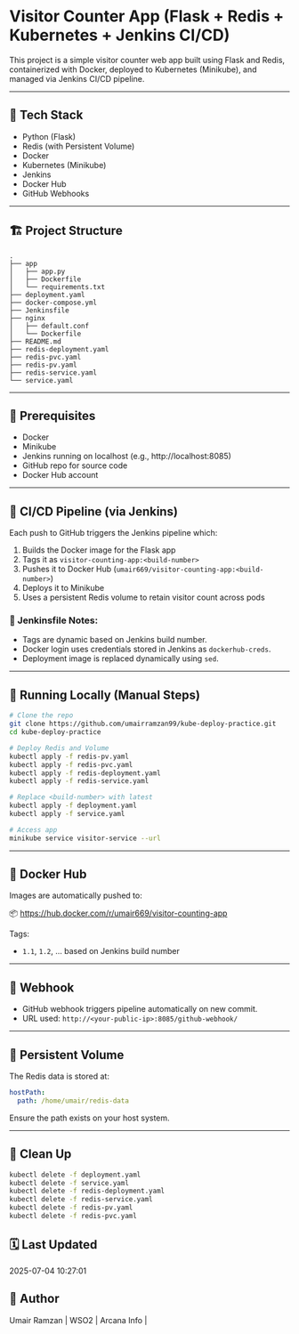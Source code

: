 # Visitor Counter App (Flask + Redis + Kubernetes + Jenkins CI/CD)

This project is a simple visitor counter web app built using Flask and Redis, containerized with Docker, deployed to Kubernetes (Minikube), and managed via Jenkins CI/CD pipeline.

---

## 🧰 Tech Stack

- Python (Flask)
- Redis (with Persistent Volume)
- Docker
- Kubernetes (Minikube)
- Jenkins
- Docker Hub
- GitHub Webhooks

---

## 🏗️ Project Structure

```
.
├── app
│   ├── app.py
│   ├── Dockerfile
│   └── requirements.txt
├── deployment.yaml
├── docker-compose.yml
├── Jenkinsfile
├── nginx
│   ├── default.conf
│   └── Dockerfile
├── README.md
├── redis-deployment.yaml
├── redis-pvc.yaml
├── redis-pv.yaml
├── redis-service.yaml
└── service.yaml
```

---

## 🚀 Prerequisites

- Docker
- Minikube
- Jenkins running on localhost (e.g., http://localhost:8085)
- GitHub repo for source code
- Docker Hub account

---

## 🔄 CI/CD Pipeline (via Jenkins)

Each push to GitHub triggers the Jenkins pipeline which:
1. Builds the Docker image for the Flask app
2. Tags it as `visitor-counting-app:<build-number>`
3. Pushes it to Docker Hub (`umair669/visitor-counting-app:<build-number>`)
4. Deploys it to Minikube
5. Uses a persistent Redis volume to retain visitor count across pods

### 📝 Jenkinsfile Notes:
- Tags are dynamic based on Jenkins build number.
- Docker login uses credentials stored in Jenkins as `dockerhub-creds`.
- Deployment image is replaced dynamically using `sed`.

---

## 🧪 Running Locally (Manual Steps)

```bash
# Clone the repo
git clone https://github.com/umairramzan99/kube-deploy-practice.git
cd kube-deploy-practice

# Deploy Redis and Volume
kubectl apply -f redis-pv.yaml
kubectl apply -f redis-pvc.yaml
kubectl apply -f redis-deployment.yaml
kubectl apply -f redis-service.yaml

# Replace <build-number> with latest
kubectl apply -f deployment.yaml
kubectl apply -f service.yaml

# Access app
minikube service visitor-service --url
```

---

## 🔐 Docker Hub

Images are automatically pushed to:

📦 https://hub.docker.com/r/umair669/visitor-counting-app

Tags:
- `1.1`, `1.2`, ... based on Jenkins build number

---

## 🔔 Webhook

- GitHub webhook triggers pipeline automatically on new commit.
- URL used: `http://<your-public-ip>:8085/github-webhook/`

---

## 📂 Persistent Volume

The Redis data is stored at:

```yaml
hostPath:
  path: /home/umair/redis-data
```

Ensure the path exists on your host system.

---

 ## 🧼 Clean Up

```bash
kubectl delete -f deployment.yaml
kubectl delete -f service.yaml
kubectl delete -f redis-deployment.yaml
kubectl delete -f redis-service.yaml
kubectl delete -f redis-pv.yaml
kubectl delete -f redis-pvc.yaml
```


## 🗓️ Last Updated

2025-07-04 10:27:01


## 👤 Author

Umair Ramzan | WSO2 | Arcana Info |
